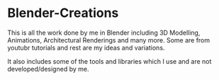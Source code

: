 # Blender-Creations
This is all the work done by me in Blender including 3D Modelling, Animations, Architectural Renderings and many more.
Some are from youtubr tutorials and rest are my ideas and variations.

It also includes some of the tools and libraries which I use and are not developed/designed by me.
